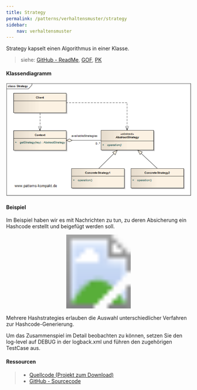 ```yaml
---
title: Strategy
permalink: /patterns/verhaltensmuster/strategy
sidebar:
    nav: verhaltensmuster
---
```


Strategy kapselt einen Algorithmus in einer Klasse.

> siehe: [GitHub - ReadMe](https://github.com/KarlEilebrecht/patterns-kompakt-code/blob/main/src/test/java/de/calamanari/pk/strategy/README.md), [GOF](/literature#gof), [PK](/literature#pk)

#### Klassendiagramm

![](/images/patterns/strategy/strategy_cn.png)

#### Beispiel

Im Beispiel haben wir es mit Nachrichten zu tun, zu deren Absicherung ein Hashcode erstellt und beigefügt werden soll.

<svg version="1.1" xmlns="http://www.w3.org/2000/svg" xmlns:xlink="http://www.w3.org/1999/xlink" viewBox="0 0 762 304">
<image width="762" height="304" xlink:href="/images/patterns/strategy/strategy_cx.png"></image> <a xlink:href="https://github.com/KarlEilebrecht/patterns-kompakt-code/blob/main/src/main/java/de/calamanari/pk/strategy/Context.java">
<rect x="24" y="35" fill="#fff" opacity="0" width="217" height="95"></rect>
</a><a xlink:href="https://github.com/KarlEilebrecht/patterns-kompakt-code/blob/main/src/main/java/de/calamanari/pk/strategy/HashStrategy.java">
<rect x="384" y="36" fill="#fff" opacity="0" width="216" height="95"></rect>
</a><a xlink:href="https://github.com/KarlEilebrecht/patterns-kompakt-code/blob/main/src/main/java/de/calamanari/pk/strategy/Crc32HashStrategy.java">
<rect x="252" y="183" fill="#fff" opacity="0" width="217" height="97"></rect>
</a><a xlink:href="https://github.com/KarlEilebrecht/patterns-kompakt-code/blob/main/src/main/java/de/calamanari/pk/strategy/Sha1HashStrategy.java">
<rect x="522" y="182" fill="#fff" opacity="0" width="215" height="97"></rect>
</a>
</svg>

Mehrere Hashstrategies erlauben die Auswahl unterschiedlicher Verfahren zur Hashcode-Generierung.

Um das Zusammenspiel im Detail beobachten zu können, setzen Sie den log-level auf DEBUG in der logback.xml und führen den zugehörigen TestCase aus.

#### Ressourcen

> * [Quellcode (Projekt zum Download)](/patterns#codebeispiele)
> * [GitHub - Sourcecode](https://github.com/KarlEilebrecht/patterns-kompakt-code/tree/main/src/main/java/de/calamanari/pk/strategy)